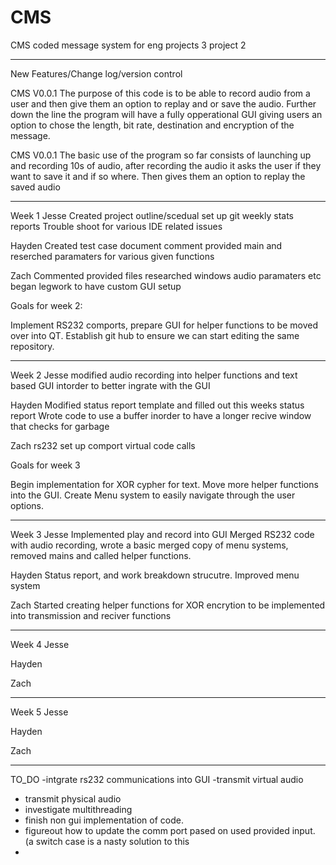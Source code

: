 ﻿# CMS
CMS coded message system for eng projects 3 project 2



________________________________________________________________________________________________________________
New Features/Change log/version control


CMS V0.0.1
The purpose of this code is to be able to record audio from a user 
and then give them an option to replay and or save the audio.
Further down the line the program will have a fully opperational
GUI giving users an option to chose the length, bit rate, destination
and encryption of the message. 

CMS V0.0.1
The basic use of the program so far consists of launching up and
recording 10s of audio, after recording the audio it asks the user if
they want to save it and if so where. Then gives them an option to replay
the saved audio


________________________________________________________________________________________________________________

Week 1
Jesse
Created project outline/scedual 
set up git
weekly stats reports
Trouble shoot for various IDE related issues

Hayden
Created test case document
comment provided main and reserched paramaters for various given functions

Zach
Commented provided files
researched windows audio paramaters etc
began legwork to have custom GUI setup

Goals for week 2:

Implement RS232 comports, prepare GUI for helper functions to be moved over into QT. Establish git hub to ensure we
can start editing the same repository. 

________________________________________________________________________________________________________________

Week 2
Jesse
modified audio recording into helper functions and text based GUI intorder to better ingrate with the GUI

Hayden
Modified status report template and filled out this weeks status report
Wrote code to use a buffer inorder to have a longer recive window that checks for garbage

Zach
rs232 set up comport virtual code calls

Goals for week 3

Begin implementation for XOR cypher for text. Move more helper functions into the GUI. Create Menu system to easily navigate through
the user options. 

________________________________________________________________________________________________________________
Week 3
Jesse
Implemented play and record into GUI
Merged RS232 code with audio recording, wrote a basic merged copy of menu systems, removed mains and called helper functions.

Hayden
Status report, and work breakdown strucutre. Improved menu system

Zach
Started creating helper functions for XOR encrytion to be implemented into transmission and reciver functions
________________________________________________________________________________________________________________
Week 4
Jesse

Hayden

Zach
________________________________________________________________________________________________________________
Week 5
Jesse

Hayden

Zach
________________________________________________________________________________________________________________

TO_DO
-intgrate rs232 communications into GUI
-transmit virtual audio
- transmit physical audio 
- investigate multithreading
- finish non gui implementation of code. 
- figureout how to update the comm port pased on used provided input. (a switch case is a nasty solution to this
- 